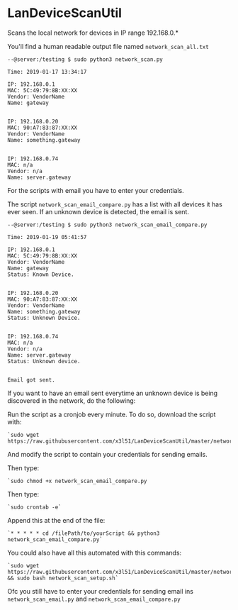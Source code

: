 # LanDeviceScanUtil
Scans the local network for devices in IP range 192.168.0.*

You'll find a human readable output file named `network_scan_all.txt`

```
--@server:/testing $ sudo python3 network_scan.py

Time: 2019-01-17 13:34:17

IP: 192.168.0.1
MAC: 5C:49:79:8B:XX:XX
Vendor: VendorName
Name: gateway


IP: 192.168.0.20
MAC: 90:A7:83:87:XX:XX
Vendor: VendorName
Name: something.gateway


IP: 192.168.0.74
MAC: n/a
Vendor: n/a
Name: server.gateway
```

For the scripts with email you have to enter your credentials.

The script `network_scan_email_compare.py` has a list with all devices it has ever seen. If an unknown device is detected, the email is sent.

```
--@server:/testing $ sudo python3 network_scan_email_compare.py

Time: 2019-01-19 05:41:57

IP: 192.168.0.1
MAC: 5C:49:79:8B:XX:XX
Vendor: VendorName
Name: gateway
Status: Known Device.


IP: 192.168.0.20
MAC: 90:A7:83:87:XX:XX
Vendor: VendorName
Name: something.gateway
Status: Unknown Device.


IP: 192.168.0.74
MAC: n/a
Vendor: n/a
Name: server.gateway
Status: Unknown device.


Email got sent.
```


If you want to have an email sent everytime an unknown device is being discovered in the network, do the following:

Run the script as a cronjob every minute. To do so, download the script with:

    `sudo wget https://raw.githubusercontent.com/x3l51/LanDeviceScanUtil/master/network_scan_email_compare.py`

And modify the script to contain your credentials for sending emails.
    
Then type:

    `sudo chmod +x network_scan_email_compare.py
    
Then type:

    `sudo crontab -e`
    
Append this at the end of the file:

    `* * * * * cd /filePath/to/yourScript && python3 network_scan_email_compare.py`
    


You could also have all this automated with this commands:

    `sudo wget https://raw.githubusercontent.com/x3l51/LanDeviceScanUtil/master/network_scan_setup.sh && sudo bash network_scan_setup.sh`

Ofc you still have to enter your credentials for sending email ins `network_scan_email.py` and `network_scan_email_compare.py`
